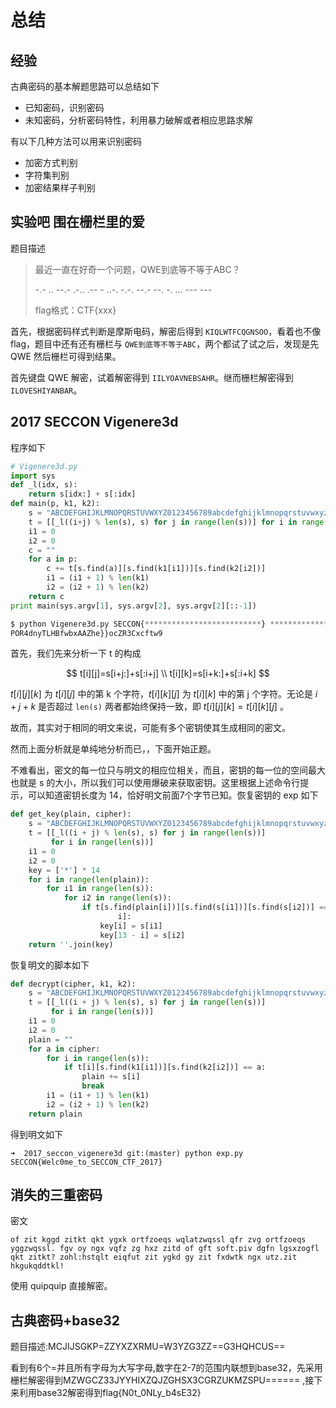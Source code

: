 # 总结

## 经验

古典密码的基本解题思路可以总结如下

- 已知密码，识别密码
- 未知密码，分析密码特性，利用暴力破解或者相应思路求解

有以下几种方法可以用来识别密码

- 加密方式判别
- 字符集判别
- 加密结果样子判别

## 实验吧 围在栅栏里的爱

题目描述

> 最近一直在好奇一个问题，QWE到底等不等于ABC？
>
> -.- .. --.- .-.. .-- - ..-. -.-. --.- --. -. ... --- ---
>
> flag格式：CTF{xxx}

首先，根据密码样式判断是摩斯电码，解密后得到 `KIQLWTFCQGNSOO`，看着也不像 flag，题目中还有还有栅栏与 `QWE到底等不等于ABC`，两个都试了试之后，发现是先 QWE 然后栅栏可得到结果。  

首先键盘 QWE 解密，试着解密得到 `IILYOAVNEBSAHR`。继而栅栏解密得到 `ILOVESHIYANBAR`。

## 2017 SECCON Vigenere3d

程序如下

```python
# Vigenere3d.py
import sys
def _l(idx, s):
    return s[idx:] + s[:idx]
def main(p, k1, k2):
    s = "ABCDEFGHIJKLMNOPQRSTUVWXYZ0123456789abcdefghijklmnopqrstuvwxyz_{}"
    t = [[_l((i+j) % len(s), s) for j in range(len(s))] for i in range(len(s))]
    i1 = 0
    i2 = 0
    c = ""
    for a in p:
        c += t[s.find(a)][s.find(k1[i1])][s.find(k2[i2])]
        i1 = (i1 + 1) % len(k1)
        i2 = (i2 + 1) % len(k2)
    return c
print main(sys.argv[1], sys.argv[2], sys.argv[2][::-1])

$ python Vigenere3d.py SECCON{**************************} **************
POR4dnyTLHBfwbxAAZhe}}ocZR3Cxcftw9
```

首先，我们先来分析一下 t 的构成

$$
t[i][j]=s[i+j:]+s[:i+j] \\
t[i][k]=s[i+k:]+s[:i+k]
$$

$t[i][j][k]$ 为 $t[i][j]$ 中的第 k 个字符，$t[i][k][j]$ 为 $t[i][k]$ 中的第 j 个字符。无论是 $i+j+k$ 是否超过 `len(s)` 两者都始终保持一致，即 $t[i][j][k]=t[i][k][j]$ 。

故而，其实对于相同的明文来说，可能有多个密钥使其生成相同的密文。

然而上面分析就是单纯地分析而已，，下面开始正题。

不难看出，密文的每一位只与明文的相应位相关，而且，密钥的每一位的空间最大也就是 s 的大小，所以我们可以使用爆破来获取密钥。这里根据上述命令行提示，可以知道密钥长度为 14，恰好明文前面7个字节已知。恢复密钥的 exp 如下

```python
def get_key(plain, cipher):
    s = "ABCDEFGHIJKLMNOPQRSTUVWXYZ0123456789abcdefghijklmnopqrstuvwxyz_{}"
    t = [[_l((i + j) % len(s), s) for j in range(len(s))]
         for i in range(len(s))]
    i1 = 0
    i2 = 0
    key = ['*'] * 14
    for i in range(len(plain)):
        for i1 in range(len(s)):
            for i2 in range(len(s)):
                if t[s.find(plain[i])][s.find(s[i1])][s.find(s[i2])] == cipher[
                        i]:
                    key[i] = s[i1]
                    key[13 - i] = s[i2]
    return ''.join(key)
```

恢复明文的脚本如下

```python
def decrypt(cipher, k1, k2):
    s = "ABCDEFGHIJKLMNOPQRSTUVWXYZ0123456789abcdefghijklmnopqrstuvwxyz_{}"
    t = [[_l((i + j) % len(s), s) for j in range(len(s))]
         for i in range(len(s))]
    i1 = 0
    i2 = 0
    plain = ""
    for a in cipher:
        for i in range(len(s)):
            if t[i][s.find(k1[i1])][s.find(k2[i2])] == a:
                plain += s[i]
                break
        i1 = (i1 + 1) % len(k1)
        i2 = (i2 + 1) % len(k2)
    return plain
```

得到明文如下

```shell
➜  2017_seccon_vigenere3d git:(master) python exp.py
SECCON{Welc0me_to_SECCON_CTF_2017}
```
## 消失的三重密码

密文
```
of zit kggd zitkt qkt ygxk ortfzoeqs wqlatzwqssl qfr zvg ortfzoeqs yggzwqssl. fgv oy ngx vqfz zg hxz zitd of gft soft.piv dgfn lgsxzogfl qkt zitkt? zohl:hstqlt eiqfut zit ygkd gy zit fxdwtk ngx utz.zit hkgukqddtkl!
```

使用 quipquip 直接解密。
## 古典密码+base32

题目描述:MCJIJSGKP=ZZYXZXRMU=W3YZG3ZZ==G3HQHCUS==

看到有6个=并且所有字母为大写字母,数字在2-7的范围内联想到base32，先采用栅栏解密得到MZWGCZ33JYYHIXZQJZGHSX3CGRZUKMZSPU====== ,接下来利用base32解密得到flag{N0t_0NLy_b4sE32}
